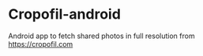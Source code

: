 # Cropofil-android

Android app to fetch shared photos in full resolution from https://cropofil.com
